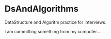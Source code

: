 # DsAndAlgorithms
DataStructure and Algoritm practice for interviews. 

I am committing something from my computer....
